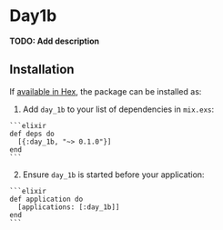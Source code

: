 # Day1b

**TODO: Add description**

## Installation

If [available in Hex](https://hex.pm/docs/publish), the package can be installed as:

  1. Add `day_1b` to your list of dependencies in `mix.exs`:

    ```elixir
    def deps do
      [{:day_1b, "~> 0.1.0"}]
    end
    ```

  2. Ensure `day_1b` is started before your application:

    ```elixir
    def application do
      [applications: [:day_1b]]
    end
    ```

